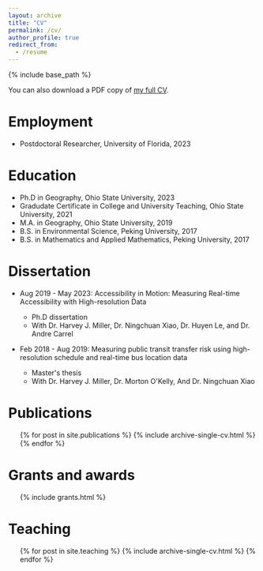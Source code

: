 ```yaml
---
layout: archive
title: "CV"
permalink: /cv/
author_profile: true
redirect_from:
  - /resume
---
```


{% include base_path %}

You can also download a PDF copy of [my full CV](/resume/Luyu_Liu_CV_20240412.pdf).

Employment
======
* Postdoctoral Researcher, University of Florida, 2023

Education
======
* Ph.D in Geography, Ohio State University, 2023
* Gradudate Certificate in College and University Teaching, Ohio State University, 2021
* M.A. in Geography, Ohio State University, 2019
* B.S. in Environmental Science, Peking University, 2017
* B.S. in Mathematics and Applied Mathematics, Peking University, 2017


Dissertation
======
* Aug 2019 - May 2023:  Accessibility in Motion: Measuring Real-time Accessibility with High-resolution Data
  * Ph.D dissertation
  * With Dr. Harvey J. Miller, Dr. Ningchuan Xiao, Dr. Huyen Le, and Dr. Andre Carrel

* Feb 2018 - Aug 2019: Measuring public transit transfer risk using high-resolution schedule and real-time bus location data
  * Master's thesis
  * With Dr. Harvey J. Miller, Dr. Morton O'Kelly, And Dr. Ningchuan Xiao
  

Publications
======
  <ul>{% for post in site.publications %}
    {% include archive-single-cv.html %}
  {% endfor %}</ul>
  
Grants and awards
======
  <ul>
    {% include grants.html %}</ul>
  

Teaching
======
  <ul>{% for post in site.teaching %}
    {% include archive-single-cv.html %}
  {% endfor %}</ul>
  